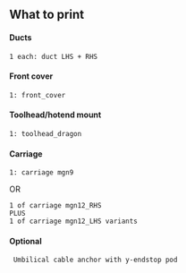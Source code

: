 ## What to print

#### Ducts

    1 each: duct LHS + RHS

#### Front cover

    1: front_cover

#### Toolhead/hotend mount 

    1: toolhead_dragon

#### Carriage 
    1: carriage mgn9

OR

    1 of carriage mgn12_RHS
    PLUS
    1 of carriage mgn12_LHS variants

#### Optional

     Umbilical cable anchor with y-endstop pod




